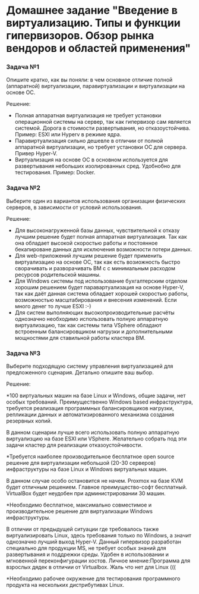 # Домашнее задание "Введение в виртуализацию. Типы и функции гипервизоров. Обзор рынка вендоров и областей применения"


### Задача №1

Опишите кратко, как вы поняли: в чем основное отличие полной (аппаратной) виртуализации, паравиртуализации и виртуализации на основе ОС.

Решение:

* Полная аппаратная виртуализация не требует установки операционной системы на сервер, так как гипервизор сам является системой. Дорога в стоимости развертывания, но отказоустойчива. Пример: ESXI или Hyperv в режиме ядра.
*  Паравиртуализация сильно дешевле в отличии от полной аппаратной виртуализации, но требует установки ОС для сервера. Привер Hyper-V.
*  Виртуализация на основе ОС в основном используется для развертывания небольших изолированных сред. Удобнобно для тестирования. Пример: Docker.

### Задача №2

Выберите один из вариантов использования организации физических серверов, в зависимости от условий использования.

Решение:

* Для высоконагруженной базы данных, чувствительной к отказу лучшим решение будет полная аппаратная виртуализация. Так как она обладает высокой скоростью работы и постоянное бекапироване данных для исключения возможности потери данных.
* Для web-приложений лучшим решение будет применить виртуализацию на основе ОС, так как есть возиожность быстро сворачивать и разворачивать ВМ c с минимальным расходом ресурсов родительской машины.
* Для Windows системы под использование бухгалтерским отделом хорошим решением будет паравартуализация на основе Hyper-V, так как даёт данная система обладает хорошей скоростью работы, возможностью масштабирования и внесения изменений. Если много денег то лучше ESXI :-)
* Для систем выполняющих высокопроизводительные расчёты однозначно необходимо использовать полную аппаратную виртуализацию, так как системы типа VSphere обладают встроенным балансировщиком нагрузки и дополнительными мощностями для ставильной работы кластера ВМ.

### Задача №3

Выберите подходящую систему управления виртуализацией для предложенного сценария. Детально опишите ваш выбор.

Решение:

*100 виртуальных машин на базе Linux и Windows, общие задачи, нет особых требований. Преимущественно Windows based инфраструктура, требуется реализация программных балансировщиков нагрузки, репликации данных и автоматизированного механизма создания резервных копий.

В данном сценарии лучше всего использовать полную аппаратную виртуализцию на базе ESXI или VSphere. Желательно собрать под эти задачи кластер для реализации отказоустойчивости.

*Требуется наиболее производительное бесплатное open source решение для виртуализации небольшой (20-30 серверов) инфраструктуры на базе Linux и Windows виртуальных машин.

В данном случае особо остановится не начем. Proxmox на базе KVM будет отличным решением. Главное преимущество-софт бесплатный. VirtualBox будет неудобен при администрировании 30 машин.

*Необходимо бесплатное, максимально совместимое и производительное решение для виртуализации Windows инфраструктуры.

В отличии от предыдущей ситуации где требовалось также виртуализировать Linux, здесь требования только по Windows, а значит однозначно лучший выход Hyper-V. Данный гипервизор разработан специально для продукции MS, не требует особых знаний для развертывания и поддрежки среды. Удобен в использовании и мгновенной переконфигурации хостов. Личное мнение:Программа для взрослых дядек в отличии от Virtualbox. Жаль что нет для Linux (((

*Необходимо рабочее окружение для тестирования программного продукта на нескольких дистрибутивах Linux.

